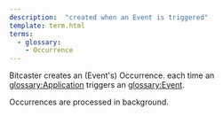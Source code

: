 ```yaml
---
description:  "created when an Event is triggered"
template: term.html
terms:
  - glossary:
    - Occurrence
---
```


Bitcaster creates an (Event's) Occurrence. each time an <glossary:Application> triggers an <glossary:Event>.

Occurrences are processed in background. 
